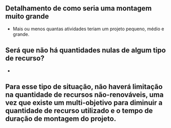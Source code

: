 ## Detalhamento de como seria uma montagem muito grande
- Mais ou menos quantas atividades teriam um projeto pequeno, médio e grande.

## Será que não há quantidades nulas de algum tipo de recurso?
- 

## Para esse tipo de situação, não haverá limitação na quantidade de recursos não-renováveis, uma vez que existe um multi-objetivo para diminuir a quantidade de recurso utilizado e o tempo de duração de montagem do projeto.


